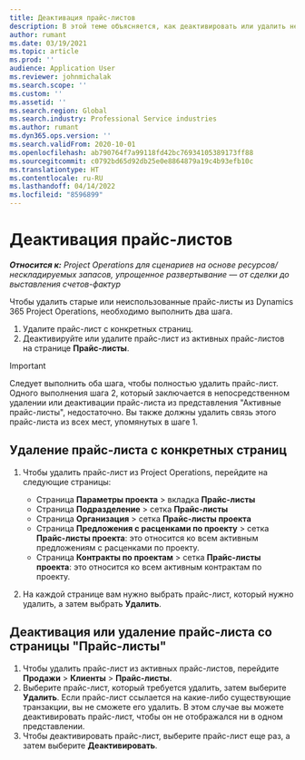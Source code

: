 ```yaml
---
title: Деактивация прайс-листов
description: В этой теме объясняется, как деактивировать или удалить неиспользуемые или старые прайс-листы.
author: rumant
ms.date: 03/19/2021
ms.topic: article
ms.prod: ''
audience: Application User
ms.reviewer: johnmichalak
ms.search.scope: ''
ms.custom: ''
ms.assetid: ''
ms.search.region: Global
ms.search.industry: Professional Service industries
ms.author: rumant
ms.dyn365.ops.version: ''
ms.search.validFrom: 2020-10-01
ms.openlocfilehash: ab790764f7a99118fd42bc76934105389173ff88
ms.sourcegitcommit: c0792bd65d92db25e0e8864879a19c4b93efb10c
ms.translationtype: HT
ms.contentlocale: ru-RU
ms.lasthandoff: 04/14/2022
ms.locfileid: "8596899"
---
```

# <a name="deactivate-price-lists"></a>Деактивация прайс-листов 

_**Относится к:** Project Operations для сценариев на основе ресурсов/нескладируемых запасов, упрощенное развертывание — от сделки до выставления счетов-фактур_

Чтобы удалить старые или неиспользованные прайс-листы из Dynamics 365 Project Operations, необходимо выполнить два шага. 

1. Удалите прайс-лист с конкретных страниц.
2. Деактивируйте или удалите прайс-лист из активных прайс-листов на странице **Прайс-листы**.

>[!IMPORTANT]
> Следует выполнить оба шага, чтобы полностью удалить прайс-лист. Одного выполнения шага 2, который заключается в непосредственном удалении или деактивации прайс-листа из представления "Активные прайс-листы", недостаточно. Вы также должны удалить связь этого прайс-листа из всех мест, упомянутых в шаге 1.

## <a name="delete-the-price-list-from-specific-pages"></a>Удаление прайс-листа с конкретных страниц
1. Чтобы удалить прайс-лист из Project Operations, перейдите на следующие страницы:  

      - Страница **Параметры проекта** > вкладка **Прайс-листы**
      - Страница **Подразделение** > сетка **Прайс-листы**
      - Страница **Организация** > сетка **Прайс-листы проекта**
      - Страница **Предложения с расценками по проекту** > сетка **Прайс-листы проекта**: это относится ко всем активным предложениям с расценками по проекту.
      - Страница **Контракты по проектам** > сетка **Прайс-листы проекта**: это относится ко всем активным контрактам по проекту.

 2. На каждой странице вам нужно выбрать прайс-лист, который нужно удалить, а затем выбрать **Удалить**. 
 
## <a name="delete-or-deactivate-the-price-list-from-the-price-lists-page"></a>Деактивация или удаление прайс-листа со страницы "Прайс-листы"
 
1. Чтобы удалить прайс-лист из активных прайс-листов, перейдите **Продажи** > **Клиенты** > **Прайс-листы**. 
2. Выберите прайс-лист, который требуется удалить, затем выберите **Удалить**. Если прайс-лист ссылается на какие-либо существующие транзакции, вы не сможете его удалить. В этом случае вы можете деактивировать прайс-лист, чтобы он не отображался ни в одном представлении. 
3. Чтобы деактивировать прайс-лист, выберите прайс-лист еще раз, а затем выберите **Деактивировать**.   
